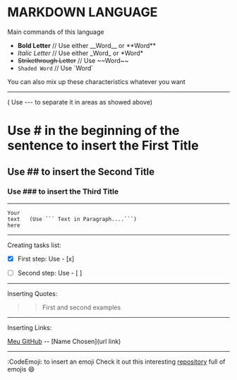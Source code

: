# MARKDOWN LANGUAGE

Main commands of this language

* __Bold Letter__           // Use either \_\_Word__ or \*\*Word**
* _Italic Letter_           // Use either \_Word_ or \*Word*
* ~~Strikethrough Letter~~  //  Use \~~Word~~
* `Shaded Word`     // Use \`Word`

 You can also mix up these characteristics whatever you want
 
 --- 
 ( Use \--- to separate it in areas as showed above)


# Use \# in the beginning of the sentence to insert the First Title

## Use \## to insert the Second Title

### Use \### to insert the Third Title

 ---
 ```
 Your
 text   (Use ``` Text in Paragraph....```)
 here
 ```
 
 ---
 Creating tasks list:
 - [x] First step:   Use \- [x]
 - [ ] Second step:   Use \- [ ]
 
  
  ---
 Inserting Quotes:
 >>First
 and
 second
 examples
 
  
 ---
Inserting Links:

[Meu GitHub](www.github.com/maumcl) -- \[Name Chosen](url link)

 ---
:CodeEmoji: to insert an emoji
Check it out this interesting [repository](https://github.com/ikatyang/emoji-cheat-sheet#smileys--emotion) full of emojis :smile:
